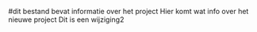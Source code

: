 #dit bestand bevat informatie over het project
Hier komt wat info over het nieuwe project
Dit is een wijziging2

